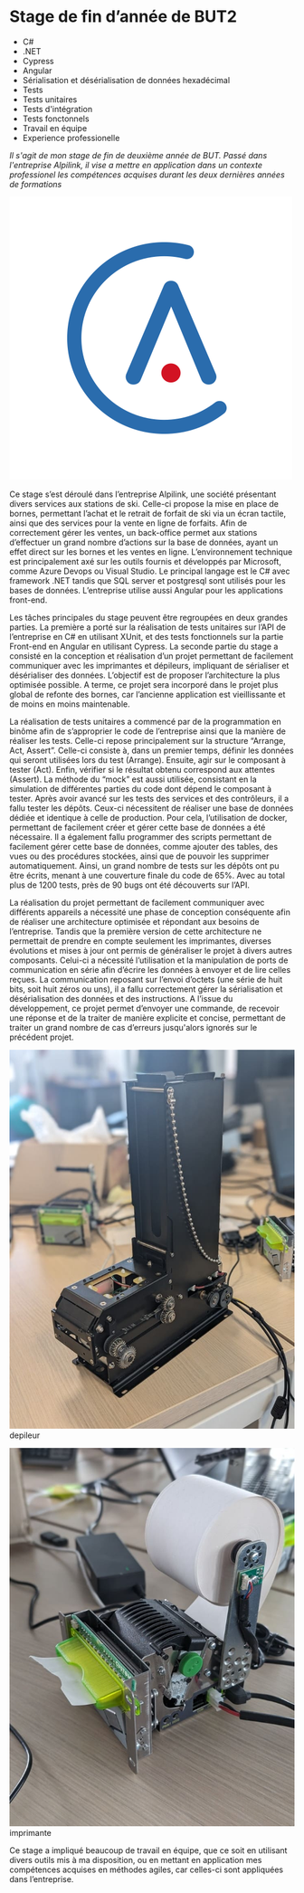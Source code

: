 # Stage de fin d’année de BUT2

* C#
* .NET
* Cypress
* Angular
* Sérialisation et désérialisation de données hexadécimal
* Tests
* Tests unitaires
* Tests d'intégration
* Tests fonctonnels
* Travail en équipe
* Experience professionelle

*Il s'agit de mon stage de fin de deuxième année de BUT. Passé dans l'entreprise Alpilink, il vise a mettre en application dans un contexte professionel les compétences acquises durant les deux dernières années de formations*


![image](../img/alpilink.png)


Ce stage s’est déroulé dans l’entreprise Alpilink, une société présentant divers services aux stations de ski. Celle-ci propose la mise en place de bornes, permettant l’achat et le retrait de forfait de ski via un écran tactile, ainsi que des services pour la vente en ligne de forfaits. Afin de correctement gérer les ventes, un back-office permet aux stations d’effectuer un grand nombre d’actions sur la base de données, ayant un effet direct sur les bornes et les ventes en ligne. L’environnement technique est principalement axé sur les outils fournis et développés par Microsoft, comme Azure Devops ou Visual Studio. Le principal langage est le C# avec framework .NET tandis que SQL server et postgresql sont utilisés pour les bases de données. L’entreprise utilise aussi Angular pour les applications front-end.


Les tâches principales du stage peuvent être regroupées en deux grandes parties. La première a porté sur la réalisation de tests unitaires sur l’API de l’entreprise en C# en utilisant XUnit, et des tests fonctionnels sur la partie Front-end en Angular en utilisant Cypress. La seconde partie du stage a consisté en la conception et réalisation d’un projet permettant de facilement communiquer avec les imprimantes et dépileurs, impliquant de sérialiser et désérialiser des données. L’objectif est de proposer l’architecture la plus optimisée possible. A terme, ce projet sera incorporé dans le projet plus global de refonte des bornes, car l’ancienne application est vieillissante et de moins en moins maintenable.


La réalisation de tests unitaires a commencé par de la programmation en binôme afin de s’approprier le code de l’entreprise ainsi que la manière de réaliser les tests. Celle-ci repose principalement sur la structure “Arrange, Act, Assert”. Celle-ci consiste à, dans un premier temps, définir les données qui seront utilisées lors du test (Arrange). Ensuite, agir sur le composant à tester (Act). Enfin, vérifier si le résultat obtenu correspond aux attentes (Assert). La méthode du “mock” est aussi utilisée, consistant en la simulation de différentes parties du code dont dépend le composant à tester. Après avoir avancé sur les tests des services et des contrôleurs, il a fallu tester les dépôts. Ceux-ci nécessitent de réaliser une base de données dédiée et identique à celle de production. Pour cela, l’utilisation de docker, permettant de facilement créer et gérer cette base de données a été nécessaire. Il a également fallu programmer des scripts permettant de facilement gérer cette base de données, comme ajouter des tables, des vues ou des procédures stockées, ainsi que de pouvoir les supprimer automatiquement. Ainsi, un grand nombre de tests sur les dépôts ont pu être écrits, menant à une couverture finale du code de 65%. Avec au total plus de 1200 tests, près de 90 bugs ont été découverts sur l’API.


La réalisation du projet permettant de facilement communiquer avec différents appareils a nécessité une phase de conception conséquente afin de réaliser une architecture optimisée et répondant aux besoins de l’entreprise. Tandis que la première version de cette architecture ne permettait de prendre en compte seulement les imprimantes, diverses évolutions et mises à jour ont permis de généraliser le projet à divers autres composants. Celui-ci a nécessité l’utilisation et la manipulation de ports de communication en série afin d’écrire les données à envoyer et de lire celles reçues. La communication reposant sur l’envoi d’octets (une série de huit bits, soit huit zéros ou uns), il a fallu correctement gérer la sérialisation et désérialisation des données et des instructions. A l’issue du développement, ce projet permet d’envoyer une commande, de recevoir une réponse et de la traiter de manière explicite et concise, permettant de traiter un grand nombre de cas d’erreurs jusqu'alors ignorés sur le précédent projet.


![image](../img/depileur.jpg)
depileur

![image](../img/imprimante.jpg)
imprimante

Ce stage a impliqué beaucoup de travail en équipe, que ce soit en utilisant divers outils mis à ma disposition, ou en mettant en application mes compétences acquises en méthodes agiles, car celles-ci sont appliquées dans l’entreprise.



